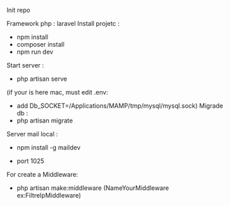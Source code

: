 Init repo

Framework php : laravel
Install projetc :
 - npm install
 - composer install
 - npm run dev

Start server :

- php artisan serve

(if your is here mac, must edit .env:
  - add Db_SOCKET=/Applications/MAMP/tmp/mysql/mysql.sock)
 Migrade db :
- php artisan migrate

Server mail local :
- npm install -g maildev

- port 1025

For create a Middleware:
- php artisan make:middleware (NameYourMiddleware ex:FiltreIpMiddleware)